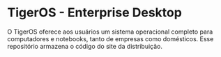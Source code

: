 # TigerOS - Enterprise Desktop

O TigerOS oferece aos usuários um sistema operacional completo para computadores e notebooks, tanto de empresas como domésticos. Esse repositório armazena o código do site da distribuição.
